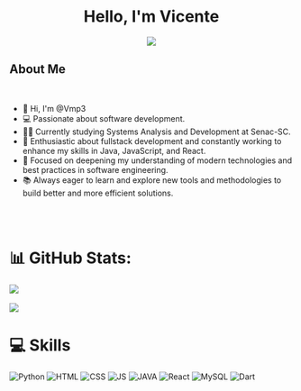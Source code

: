 <h1 align="Center">
 
<h1 align="center"><b>Hello, I'm Vicente </b></h1>
 
<p align="center">
<a href="https://github.com/DenverCoder1/readme-typing-svg"><img src="https://readme-typing-svg.herokuapp.com?font=Time+New+Roman&color=cyan&size=25&center=true&vCenter=true&width=600&height=100&lines=Software+Developer;Fullstack+Enthusiast;Java%2C+JavaScript%2C+React;Learning+and+Growing"></a>
</p>

 
##  **About Me**
<br>

- 👋 Hi, I'm @Vmp3
- 💻 Passionate about software development.
- 👨‍🎓 Currently studying Systems Analysis and Development at Senac-SC.
- 🌟 Enthusiastic about fullstack development and constantly working to enhance my skills in Java, JavaScript, and React.
- 🚀 Focused on deepening my understanding of modern technologies and best practices in software engineering.
- 📚 Always eager to learn and explore new tools and methodologies to build better and more efficient solutions.
 
<br>
<br>
 
# 📊 GitHub Stats:
 
<div style="display: flex; flex-direction: column; align-items: flex-start;">
<img src="https://github-readme-streak-stats.herokuapp.com/?user=Vmp3&theme=tokyonight&hide_border=false"/><br/>
<img src="https://github-readme-stats.vercel.app/api/top-langs/?username=Vmp3&theme=tokyonight&hide_border=false&include_all_commits=true&count_private=true&layout=compact"/>
</div>
 
 
# 💻 Skills
![Python](https://img.shields.io/badge/Python-323330?style=for-the-badge&logo=python&logoColor=white)
![HTML](https://img.shields.io/badge/HTML5-323330?style=for-the-badge&logo=html5&logoColor=white)
![CSS](https://img.shields.io/badge/CSS-323330?&style=for-the-badge&logo=css3&logoColor=white)
![JS](https://img.shields.io/badge/JavaScript-323330?style=for-the-badge&logo=javascript&logoColor=F7DF1E)
![JAVA](https://img.shields.io/badge/Java-323330?style=for-the-badge&logo=java&logoColor=white)
![React](https://img.shields.io/badge/React-323330?style=for-the-badge&logo=react&logoColor=61DAFB)
![MySQL](https://img.shields.io/badge/MySQL-323330?style=for-the-badge&logo=mysql&logoColor=white)
![Dart](https://img.shields.io/badge/Dart-323330?style=for-the-badge&logo=dart&logoColor=white)
